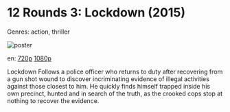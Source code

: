# 12 Rounds 3: Lockdown (2015)

Genres: action, thriller

![poster](http://image.tmdb.org/t/p/w500/nCtKVLCh0h8QBsPO6P4drq2vPCR.jpg)

en:
  [720p](magnet:?xt=urn:btih:A44E0E6F5DC486792CF4D94D73F0F7A10DA06774&tr=udp://glotorrents.pw:6969/announce&tr=udp://tracker.opentrackr.org:1337/announce&tr=udp://torrent.gresille.org:80/announce&tr=udp://tracker.openbittorrent.com:80&tr=udp://tracker.coppersurfer.tk:6969&tr=udp://tracker.leechers-paradise.org:6969&tr=udp://p4p.arenabg.ch:1337&tr=udp://tracker.internetwarriors.net:1337)
  [1080p](magnet:?xt=urn:btih:FDF9179DC2A1F15A2A71D460B3E2271D8273547A&tr=udp://glotorrents.pw:6969/announce&tr=udp://tracker.opentrackr.org:1337/announce&tr=udp://torrent.gresille.org:80/announce&tr=udp://tracker.openbittorrent.com:80&tr=udp://tracker.coppersurfer.tk:6969&tr=udp://tracker.leechers-paradise.org:6969&tr=udp://p4p.arenabg.ch:1337&tr=udp://tracker.internetwarriors.net:1337)
  


Lockdown Follows a police officer who returns to duty after recovering from a gun shot wound to discover incriminating evidence of illegal activities against those closest to him. He quickly finds himself trapped inside his own precinct, hunted and in search of the truth, as the crooked cops stop at nothing to recover the evidence.